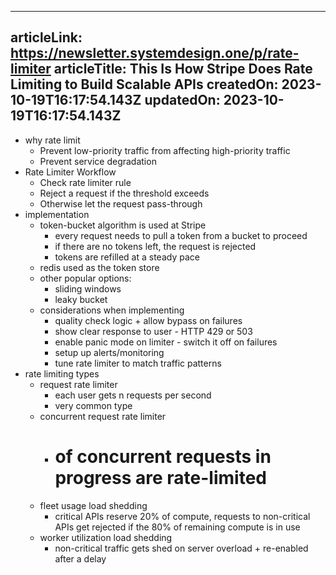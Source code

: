 -----------------------
articleLink: https://newsletter.systemdesign.one/p/rate-limiter
articleTitle: This Is How Stripe Does Rate Limiting to Build Scalable APIs
createdOn: 2023-10-19T16:17:54.143Z
updatedOn: 2023-10-19T16:17:54.143Z
-----------------------

- why rate limit
  - Prevent low-priority traffic from affecting high-priority traffic
  - Prevent service degradation
- Rate Limiter Workflow
  - Check rate limiter rule
  - Reject a request if the threshold exceeds
  - Otherwise let the request pass-through
- implementation
  - token-bucket algorithm is used at Stripe
    - every request needs to pull a token from a bucket to proceed
    - if there are no tokens left, the request is rejected
    - tokens are refilled at a steady pace
  - redis used as the token store
  - other popular options:
    - sliding windows
    - leaky bucket
  - considerations when implementing
    - quality check logic + allow bypass on failures
    - show clear response to user - HTTP 429 or 503
    - enable panic mode on limiter - switch it off on failures
    - setup up alerts/monitoring
    - tune rate limiter to match traffic patterns
- rate limiting types
  - request rate limiter
    - each user gets n requests per second
    - very common type
  - concurrent request rate limiter
    - # of concurrent requests in progress are rate-limited
  - fleet usage load shedding
    - critical APIs reserve 20% of compute, requests to non-critical APIs get rejected if the 80% of remaining compute is in use
  - worker utilization load shedding
    - non-critical traffic gets shed on server overload + re-enabled after a delay




